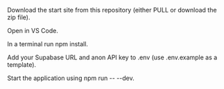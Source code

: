 Download the start site from this repository (either PULL or download the zip file).

Open in VS Code.

In a terminal run npm install.

Add your Supabase URL and anon API key to .env (use .env.example as a template).

Start the application using npm run -- --dev.
